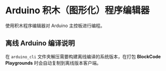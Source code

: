 # Arduino 积木（图形化）程序编辑器

使用积木程序编辑器对 Arduino 主控板进行编程。

## 离线 Arduino 编译说明

在 `arduino_cli` 文件夹解压需要构建离线编译的系统版本，在打包 **BlockCode Playgrounds** 时会自动复制到离线版本客户端。
